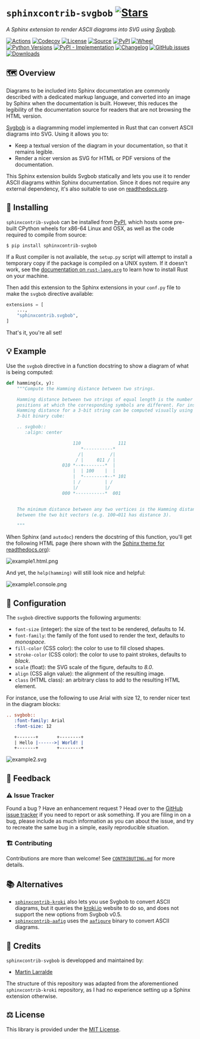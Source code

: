 # `sphinxcontrib-svgbob` [![Stars](https://img.shields.io/github/stars/sphinx-contrib/svgbob.svg?style=social&maxAge=3600&label=Star)](https://github.com/sphinx-contrib/svgbob/stargazers)

*A Sphinx extension to render ASCII diagrams into SVG using [Svgbob](https://github.com/ivanceras/svgbob).*


[![Actions](https://img.shields.io/github/actions/workflow/status/sphinx-contrib/svgbob/test.yml?style=flat-square&maxAge=600)](https://github.com/sphinx-contrib/svgbob/actions)
[![Codecov](https://img.shields.io/codecov/c/gh/sphinx-contrib/svgbob/master.svg?style=flat-square&maxAge=600)](https://codecov.io/gh/sphinx-contrib/svgbob)
[![License](https://img.shields.io/badge/license-MIT-blue.svg?style=flat-square&maxAge=2678400)](https://choosealicense.com/licenses/mit/)
[![Source](https://img.shields.io/badge/source-GitHub-303030.svg?maxAge=2678400&style=flat-square)](https://github.com/sphinx-contrib/svgbob/)
[![PyPI](https://img.shields.io/pypi/v/sphinxcontrib-svgbob.svg?style=flat-square&maxAge=600)](https://pypi.org/project/sphinxcontrib-svgbob)
[![Wheel](https://img.shields.io/pypi/wheel/sphinxcontrib-svgbob.svg?style=flat-square&maxAge=2678400)](https://pypi.org/project/sphinxcontrib-svgbob/#files)
[![Python Versions](https://img.shields.io/pypi/pyversions/sphinxcontrib-svgbob.svg?style=flat-square&maxAge=600)](https://pypi.org/project/sphinxcontrib-svgbob/#files)
[![PyPI - Implementation](https://img.shields.io/pypi/implementation/sphinxcontrib-svgbob.svg?style=flat-square&maxAge=600)](https://pypi.org/project/sphinxcontrib-svgbob/#files)
[![Changelog](https://img.shields.io/badge/keep%20a-changelog-8A0707.svg?maxAge=2678400&style=flat-square)](https://github.com/sphinx-contrib/svgbob/blob/master/CHANGELOG.md)
[![GitHub issues](https://img.shields.io/github/issues/sphinx-contrib/svgbob.svg?style=flat-square&maxAge=600)](https://github.com/sphinx-contrib/svgbob/issues)
[![Downloads](https://img.shields.io/pypi/dm/sphinxcontrib-svgbob?style=flat-square&color=303f9f&maxAge=86400&label=downloads)](https://pepy.tech/project/sphinxcontrib-svgbob)


## 🗺️ Overview

Diagrams to be included into Sphinx documentation are commonly described
with a dedicated markup language, and converted into an image by Sphinx when
the documentation is built. However, this reduces the legibility of the
documentation source for readers that are not browsing the HTML version.

[Svgbob](https://github.com/ivanceras/svgbob) is a diagramming model implemented
in Rust that can convert ASCII diagrams into SVG. Using it allows you to:

* Keep a textual version of the diagram in your documentation, so that it remains legible.
* Render a nicer version as SVG for HTML or PDF versions of the documentation.

This Sphinx extension builds Svgbob statically and lets you use it to render
ASCII diagrams within Sphinx documentation. Since it does not require any external
dependency, it's also suitable to use on [readthedocs.org](https://readthedocs.org).


## 🔧 Installing

`sphinxcontrib-svgbob` can be installed from [PyPI](https://pypi.org/project/sphinxcontrib-svgbob/),
which hosts some pre-built CPython wheels for x86-64 Linux and OSX, as well as the code required
to compile from source:
```console
$ pip install sphinxcontrib-svgbob
```

If a Rust compiler is not available, the `setup.py` script will attempt to
install a temporary copy if the package is compiled on a UNIX system. If
it doesn't work, see the
[documentation on `rust-lang.org`](https://forge.rust-lang.org/other-installation-methods.html)
to learn how to install Rust on your machine.

Then add this extension to the Sphinx extensions in your `conf.py` file to
make the `svgbob` directive available:
```python
extensions = [
    ...,
    "sphinxcontrib.svgbob",
]
```

That's it, you're all set!

## 💡 Example

Use the `svgbob` directive in a function docstring to show a diagram of what
is being computed:

```python
def hamming(x, y):
    """Compute the Hamming distance between two strings.

    Hamming distance between two strings of equal length is the number of
    positions at which the corresponding symbols are different. For instance,
    Hamming distance for a 3-bit string can be computed visually using a
    3-bit binary cube:

    .. svgbob::
       :align: center

                         110              111                          
                            *-----------*      
                           /|          /|
                          / |     011 / |     
                     010 *--+--------*  |
                         |  | 100    |  |
                         |  *--------+--* 101
                         | /         | /
                         |/          |/
                     000 *-----------*  001


    The minimum distance between any two vertices is the Hamming distance
    between the two bit vectors (e.g. 100→011 has distance 3).

    """
```

When Sphinx (and `autodoc`) renders the docstring of this function, you'll get
the following HTML page (here shown with the [Sphinx theme for readthedocs.org](https://github.com/readthedocs/sphinx_rtd_theme)):

![example1.html.png](https://raw.githubusercontent.com/sphinx-contrib/svgbob/master/static/example1.html.png)

And yet, the `help(hamming)` will still look nice and helpful:

![example1.console.png](https://raw.githubusercontent.com/sphinx-contrib/svgbob/master/static/example1.console.png)


## 🔩 Configuration

The `svgbob` directive supports the following arguments:

- `font-size` (integer): the size of the text to be rendered, defaults to *14*.
- `font-family`: the family of the font used to render the text, defaults to *monospace*.
- `fill-color` (CSS color): the color to use to fill closed shapes.
- `stroke-color` (CSS color): the color to use to paint strokes, defaults to *black*.
- `scale` (float): the SVG scale of the figure, defaults to *8.0*.
- `align` (CSS align value): the alignment of the resulting image.
- `class` (HTML class): an arbitrary class to add to the resulting HTML element.

For instance, use the following to use Arial with size 12, to render nicer
text in the diagram blocks:

```rst
.. svgbob::
   :font-family: Arial
   :font-size: 12

   +-------+       +--------+
   | Hello |------>| World! |
   +-------+       +--------+
```

![example2.svg](https://raw.githubusercontent.com/sphinx-contrib/svgbob/master/static/example2.svg)


## 💭 Feedback

### ⚠️ Issue Tracker

Found a bug ? Have an enhancement request ? Head over to the [GitHub issue
tracker](https://github.com/sphinx-contrib/svgbob/issues) if you need to report
or ask something. If you are filing in on a bug, please include as much
information as you can about the issue, and try to recreate the same bug
in a simple, easily reproducible situation.

### 🏗️ Contributing

Contributions are more than welcome! See [`CONTRIBUTING.md`](https://github.com/sphinx-contrib/svgbob/blob/master/CONTRIBUTING.md) for more details.


## 📚 Alternatives

* [`sphinxcontrib-kroki`](https://github.com/sphinx-contrib/kroki/) also lets you
  use Svgbob to convert ASCII diagrams, but it queries the
  [kroki.io](https://kroki.io/) website to do so, and does not support the
  new options from Svgbob v0.5.
* [`sphinxcontrib-aafig`](https://github.com/sphinx-contrib/aafig) uses the
  [`aafigure`](https://launchpad.net/aafigure) binary to convert ASCII diagrams.


## 🔨 Credits

`sphinxcontrib-svgbob` is developped and maintained by:
- [Martin Larralde](https://github.com/althonos)

The structure of this repository was adapted from the aforementioned
`sphinxcontrib-kroki` repository, as I had no experience setting up a
Sphinx extension otherwise.


## ⚖️ License

This library is provided under the [MIT License](https://choosealicense.com/licenses/mit/).
